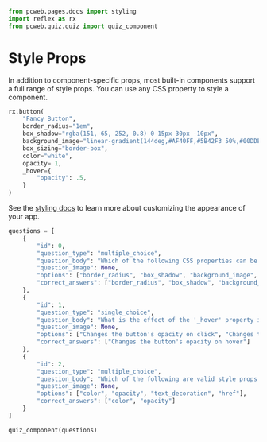 ```python exec
from pcweb.pages.docs import styling
import reflex as rx
from pcweb.quiz.quiz import quiz_component
```

# Style Props

In addition to component-specific props, most built-in components support a full range of style props. You can use any CSS property to style a component.

```python demo
rx.button(
    "Fancy Button",
    border_radius="1em",
    box_shadow="rgba(151, 65, 252, 0.8) 0 15px 30px -10px",
    background_image="linear-gradient(144deg,#AF40FF,#5B42F3 50%,#00DDEB)",
    box_sizing="border-box",
    color="white",
    opacity= 1,
    _hover={
        "opacity": .5,
    }
)
```

See the [styling docs]({styling.overview.path}) to learn more about customizing the appearance of your app.

```python exec
questions = [
    {
        "id": 0,
        "question_type": "multiple_choice",
        "question_body": "Which of the following CSS properties can be used to style a button component in Reflex?",
        "question_image": None,
        "options": ["border_radius", "box_shadow", "background_image", "href"],
        "correct_answers": ["border_radius", "box_shadow", "background_image"]
    },
    {
        "id": 1,
        "question_type": "single_choice",
        "question_body": "What is the effect of the '_hover' property in the provided Reflex button code?",
        "question_image": None,
        "options": ["Changes the button's opacity on click", "Changes the button's color on hover", "Changes the button's opacity on hover", "No effect"],
        "correct_answers": ["Changes the button's opacity on hover"]
    },
    {
        "id": 2,
        "question_type": "multiple_choice",
        "question_body": "Which of the following are valid style props for a Reflex component?",
        "question_image": None,
        "options": ["color", "opacity", "text_decoration", "href"],
        "correct_answers": ["color", "opacity"]
    }
]
```


```python eval
quiz_component(questions)
```